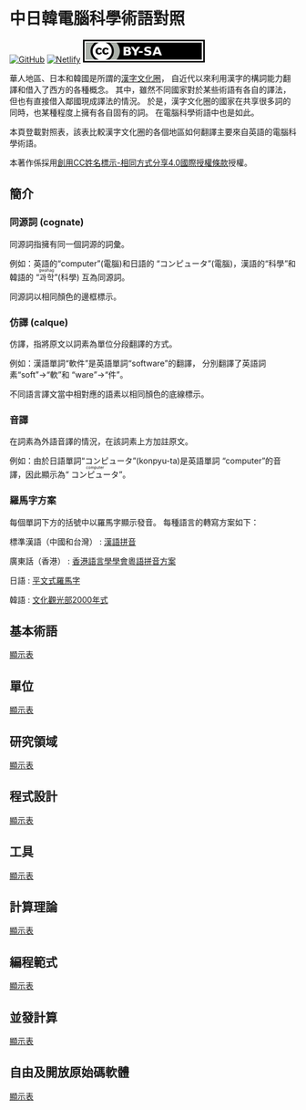 中日韓電腦科學術語對照
======================

[![GitHub](https://img.shields.io/github/stars/dahlia/cjk-compsci-terms?style=social)][GitHub]
[![Netlify](https://api.netlify.com/api/v1/badges/2ae1a16c-e345-4863-90c0-080e520855a5/deploy-status)][Netlify]
[![創用CC授權條款](cc-by-sa.svg)][CC BY-SA 4.0]

華人地區、日本和韓國是所謂的[漢字文化圈]，
自近代以來利用漢字的構詞能力翻譯和借入了西方的各種概念。
其中，雖然不同國家對於某些術語有各自的譯法，但也有直接借入鄰國現成譯法的情況。
於是，漢字文化圈的國家在共享很多詞的同時，也某種程度上擁有各自固有的詞。
在電腦科學術語中也是如此。

本頁登載對照表，該表比較漢字文化圈的各個地區如何翻譯主要來自英語的電腦科學術語。

本著作係採用[創用CC姓名標示-相同方式分享4.0國際授權條款][CC BY-SA 4.0]授權。

[漢字文化圈]: https://zh.wikipedia.org/wiki/%E6%BC%A2%E5%AD%97%E6%96%87%E5%8C%96%E5%9C%88
[GitHub]: https://github.com/dahlia/cjk-compsci-terms
[Netlify]: https://app.netlify.com/sites/cjk-compsci-terms/deploys
[CC BY-SA 4.0]: https://creativecommons.org/licenses/by-sa/4.0/


<!-- TOC: 目錄 -->


簡介
----

### 同源詞 <span lang="en">(cognate)</span>

同源詞指擁有同一個詞源的詞彙。

例如：英語的<q lang="en">computer</q>(電腦)和日語的
<q lang="ja">コンピュータ</q>(電腦)，漢語的<q>科學</q>和韓語的
<q lang="ko"><ruby>과<rt>gwa</rt>학<rt>hag</rt></ruby></q>(科學)
互為同源詞。

同源詞以相同顏色的邊框標示。

### 仿譯 <span lang="fr">(calque)</span>

仿譯，指將原文以詞素為單位分段翻譯的方式。

例如：漢語單詞<q>軟件</q>是英語單詞<q lang="en">software</q>的翻譯，
分別翻譯了英語詞素<q lang="en">soft</q>→<q>軟</q>和
<q lang="en">ware</q>→<q>件</q>。

不同語言譯文當中相對應的語素以相同顏色的底線標示。

### 音譯

在詞素為外語音譯的情況，在該詞素上方加註原文。

例如：由於日語單詞<q lang="ja">コンピュータ</q>(konpyu-ta)是英語單詞
<q lang="en">computer</q>的音譯，因此顯示為<q lang="ja">
<ruby>コンピュータ<rt lang="en">computer</rt></ruby></q>。

### 羅馬字方案

每個單詞下方的括號中以羅馬字顯示發音。 每種語言的轉寫方案如下：

標準漢語（中國和台灣）
:   [漢語拼音]

廣東話（香港）
:   [香港語言學學會粵語拼音方案][粵拼]

日語
:   [平文式羅馬字]

韓語
:   [文化觀光部2000年式]

[漢語拼音]: https://zh.wikipedia.org/wiki/%E6%B1%89%E8%AF%AD%E6%8B%BC%E9%9F%B3
[粵拼]: https://zh.wikipedia.org/wiki/%E9%A6%99%E6%B8%AF%E8%AA%9E%E8%A8%80%E5%AD%B8%E5%AD%B8%E6%9C%83%E7%B2%B5%E8%AA%9E%E6%8B%BC%E9%9F%B3%E6%96%B9%E6%A1%88
[平文式羅馬字]: https://zh.wikipedia.org/wiki/%E5%B9%B3%E6%96%87%E5%BC%8F%E7%BD%97%E9%A9%AC%E5%AD%97
[文化觀光部2000年式]: https://zh.wikipedia.org/wiki/%E6%96%87%E5%8C%96%E8%A7%82%E5%85%89%E9%83%A82000%E5%B9%B4%E5%BC%8F


基本術語
--------

[顯示表](tables/basic.yaml)


單位
----

[顯示表](tables/units.yaml)


研究領域
--------

[顯示表](tables/studies.yaml)


程式設計
--------

[顯示表](tables/programming.yaml)


工具
----

[顯示表](tables/tools.yaml)


計算理論
--------

[顯示表](tables/theory-comp.yaml)


編程範式
--------

[顯示表](tables/paradigms.yaml)


並發計算
--------

[顯示表](tables/concurrency.yaml)


自由及開放原始碼軟體
--------------------

[顯示表](tables/foss.yaml)

